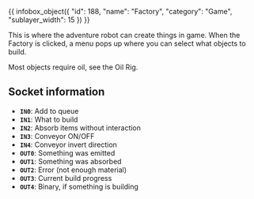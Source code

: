 {{ infobox_object({
	"id": 188,
	"name": "Factory",
	"category": "Game",
	"sublayer_width": 15
}) }}

This is where the adventure robot can create things in game. When the Factory is clicked, a menu pops up where you can select what objects to build.

Most objects require oil, see the Oil Rig.

## Socket information
- **`IN0`**: Add to queue
- **`IN1`**: What to build
- **`IN2`**: Absorb items without interaction
- **`IN3`**: Conveyor ON/OFF
- **`IN4`**: Conveyor invert direction
- **`OUT0`**: Something was emitted
- **`OUT1`**: Something was absorbed
- **`OUT2`**: Error (not enough material)
- **`OUT3`**: Current build progress
- **`OUT4`**: Binary, if something is building
